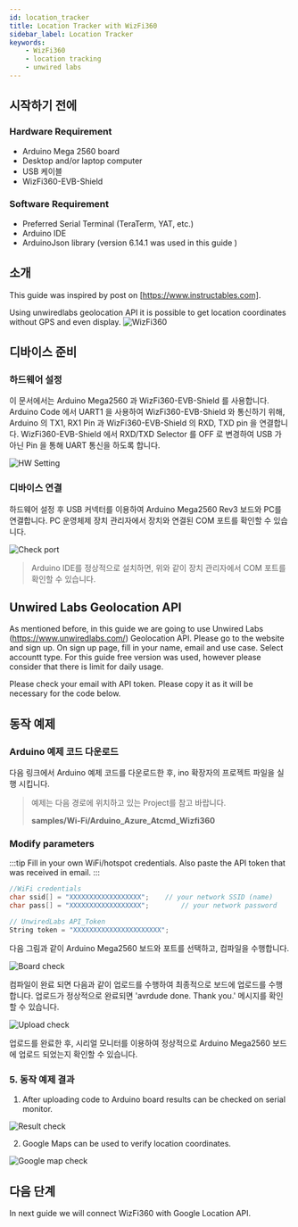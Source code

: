 ```yaml
---
id: location_tracker
title: Location Tracker with WizFi360
sidebar_label: Location Tracker
keywords: 
    - WizFi360
    - location tracking
    - unwired labs
---
```


## 시작하기 전에

### Hardware Requirement
-   Arduino Mega 2560 board
-   Desktop and/or laptop computer
-   USB 케이블
-   WizFi360-EVB-Shield

### Software Requirement

-   Preferred Serial Terminal (TeraTerm, YAT, etc.)
-   Arduino IDE
-   ArduinoJson library (version 6.14.1 was used in this guide )

## 소개

This guide was inspired by post on [https://www.instructables.com].

Using unwiredlabs geolocation API it is possible to get location coordinates without GPS and even display.
![WizFi360](/img/other_guides/location_tracker/mqtt_atcmd_wizfi360_required_item_1.png)

## 디바이스 준비

### 하드웨어 설정

이 문서에서는 Arduino Mega2560 과 WizFi360-EVB-Shield 를 사용합니다. Arduino Code 에서 UART1 을 사용하여 WizFi360-EVB-Shield 와 통신하기 위해, Arduino 의 TX1, RX1 Pin 과 WizFi360-EVB-Shield 의 RXD, TXD pin 을 연결합니다. WizFi360-EVB-Shield 에서 RXD/TXD Selector 를 OFF 로 변경하여 USB 가 아닌 Pin 을 통해 UART 통신을 하도록 합니다.

![HW Setting](/img/other_guides/location_tracker/mega2560_wizfi360_connection.JPG)

### 디바이스 연결
하드웨어 설정 후 USB 커넥터를 이용하여 Arduino Mega2560 Rev3 보드와 PC를 연결합니다. PC 운영체제 장치 관리자에서 장치와 연결된 COM 포트를 확인할 수 있습니다.

![Check port](/img/other_guides/location_tracker/Arduino_Azure_atcmd_device_manager_port.png)

> Arduino IDE를 정상적으로 설치하면, 위와 같이 장치 관리자에서 COM 포트를 확인할 수 있습니다.

## Unwired Labs Geolocation API

As mentioned before, in this guide we are going to use Unwired Labs (https://www.unwiredlabs.com/) Geolocation API.
Please go to the website and sign up.
On sign up page, fill in your name, email and use case.
Select accountt type. For this guide free version was used, however please consider that there is limit for daily usage.

Please check your email with API token. Please copy it as it will be necessary for the code below.

## 동작 예제

### Arduino 예제 코드 다운로드
다음 링크에서 Arduino 예제 코드를 다운로드한 후, ino 확장자의 프로젝트 파일을 실행 시킵니다.

> 예제는 다음 경로에 위치하고 있는 Project를 참고 바랍니다.
>
> **samples/Wi-Fi/Arduino_Azure_Atcmd_Wizfi360**

### Modify parameters

:::tip
Fill in your own WiFi/hotspot credentials. Also paste the API token that was received in email.
:::

````cpp
//WiFi credentials
char ssid[] = "XXXXXXXXXXXXXXXXXX";    // your network SSID (name)
char pass[] = "XXXXXXXXXXXXXXXXXX";        // your network password

// UnwiredLabs API_Token
String token = "XXXXXXXXXXXXXXXXXXXXXX";
````


다음 그림과 같이 Arduino Mega2560 보드와 포트를 선택하고, 컴파일을 수행합니다.

![Board check](/img/other_guides/location_tracker/arduino_ide_screen.png)


컴파일이 완료 되면 다음과 같이 업로드를 수행하여 최종적으로 보드에 업로드를 수행 합니다. 업로드가 정상적으로 완료되면 'avrdude done. Thank you.' 메시지를 확인 할 수 있습니다.

![Upload check](/img/other_guides/location_tracker/compile_upload_complete.JPG)

업로드를 완료한 후, 시리얼 모니터를 이용하여 정상적으로 Arduino Mega2560 보드에 업로드 되었는지 확인할 수 있습니다.


<a name="Step-5-Read_Data_From_IoT_Hub"></a>

### 5. 동작 예제 결과

1. After uploading code to Arduino board results can be checked on serial monitor.

![Result check](/img/other_guides/location_tracker/serial_monitor_screenshot.JPG)


2. Google Maps can be used to verify location coordinates.

![Google map check](/img/other_guides/location_tracker/google_maps_screenshot.JPG)



<a name="Next"></a>

## 다음 단계

In next guide we will connect WizFi360 with Google Location API.
